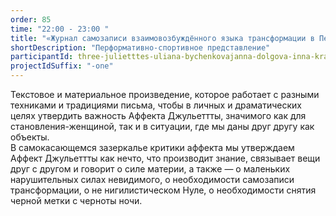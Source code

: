 ```yaml
---
order: 85
time: "22:00 - 23:00 "
title: "«Журнал самозаписи взаимовозбуждённого языка трансформации в Пещере-Дыре-Нуле»"
shortDescription: "Перформативно-спортивное представление"
participantId: three-julietttes-uliana-bychenkovajanna-dolgova-inna-krasnoper
projectIdSuffix: "-one"
---
```


Текстовое и материальное произведение, которое работает с разными техниками и традициями письма, чтобы в личных и драматических целях утвердить важность Аффекта Джульеттты, значимого как для становления-женщиной, так и в ситуации, где мы даны друг другу как объекты.  
В самокасающемся зазеркалье критики аффекта мы утверждаем Аффект Джульеттты как нечто, что производит знание, связывает вещи друг с другом и говорит о силе материи, а также — о маленьких нарушительных силах невидимого, о необходимости самозаписи трансформации, о не нигилистическом Нуле, о необходимости снятия черной метки с черноты ночи.
